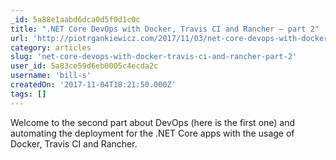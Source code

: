```yaml
---
_id: 5a88e1aabd6dca0d5f0d1c0c
title: ".NET Core DevOps with Docker, Travis CI and Rancher – part 2"
url: 'http://piotrgankiewicz.com/2017/11/03/net-core-devops-with-docker-travis-ci-and-rancher-part-2/'
category: articles
slug: 'net-core-devops-with-docker-travis-ci-and-rancher-part-2'
user_id: 5a83ce59d6eb0005c4ecda2c
username: 'bill-s'
createdOn: '2017-11-04T18:21:50.000Z'
tags: []
---
```


Welcome to the second part about DevOps (here is the first one) and automating the deployment for the .NET Core apps with the usage of Docker, Travis CI and Rancher.
